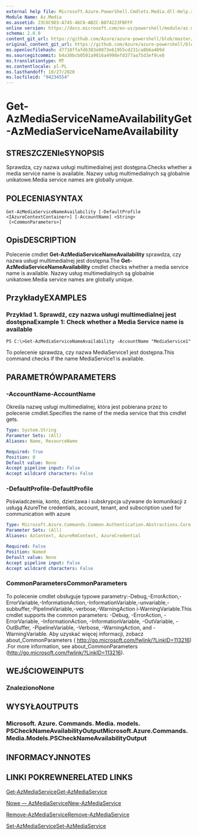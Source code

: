 ```yaml
---
external help file: Microsoft.Azure.PowerShell.Cmdlets.Media.dll-Help.xml
Module Name: Az.Media
ms.assetid: 23C6C9D3-A745-46C8-AB2C-B874223FBFFF
online version: https://docs.microsoft.com/en-us/powershell/module/az.media/get-azmediaservicenameavailability
schema: 2.0.0
content_git_url: https://github.com/Azure/azure-powershell/blob/master/src/Media/Media/help/Get-AzMediaServiceNameAvailability.md
original_content_git_url: https://github.com/Azure/azure-powershell/blob/master/src/Media/Media/help/Get-AzMediaServiceNameAvailability.md
ms.openlocfilehash: d7718ffafd6383e0873e61955cd231ca8b6a409d
ms.sourcegitcommit: b4a38bcb0501a9016a4998efd377aa75d3ef9ce8
ms.translationtype: MT
ms.contentlocale: pl-PL
ms.lasthandoff: 10/27/2020
ms.locfileid: "94234554"
---
```

# <span data-ttu-id="8a27a-101">Get-AzMediaServiceNameAvailability</span><span class="sxs-lookup"><span data-stu-id="8a27a-101">Get-AzMediaServiceNameAvailability</span></span>

## <span data-ttu-id="8a27a-102">STRESZCZENIe</span><span class="sxs-lookup"><span data-stu-id="8a27a-102">SYNOPSIS</span></span>
<span data-ttu-id="8a27a-103">Sprawdza, czy nazwa usługi multimedialnej jest dostępna.</span><span class="sxs-lookup"><span data-stu-id="8a27a-103">Checks whether a media service name is available.</span></span>
<span data-ttu-id="8a27a-104">Nazwy usług multimedialnych są globalnie unikatowe.</span><span class="sxs-lookup"><span data-stu-id="8a27a-104">Media service names are globally unique.</span></span>

## <span data-ttu-id="8a27a-105">POLECENIA</span><span class="sxs-lookup"><span data-stu-id="8a27a-105">SYNTAX</span></span>

```
Get-AzMediaServiceNameAvailability [-DefaultProfile <IAzureContextContainer>] [-AccountName] <String>
 [<CommonParameters>]
```

## <span data-ttu-id="8a27a-106">Opis</span><span class="sxs-lookup"><span data-stu-id="8a27a-106">DESCRIPTION</span></span>
<span data-ttu-id="8a27a-107">Polecenie cmdlet **Get-AzMediaServiceNameAvailability** sprawdza, czy nazwa usługi multimedialnej jest dostępna.</span><span class="sxs-lookup"><span data-stu-id="8a27a-107">The **Get-AzMediaServiceNameAvailability** cmdlet checks whether a media service name is available.</span></span>
<span data-ttu-id="8a27a-108">Nazwy usług multimedialnych są globalnie unikatowe.</span><span class="sxs-lookup"><span data-stu-id="8a27a-108">Media service names are globally unique.</span></span>

## <span data-ttu-id="8a27a-109">Przykłady</span><span class="sxs-lookup"><span data-stu-id="8a27a-109">EXAMPLES</span></span>

### <span data-ttu-id="8a27a-110">Przykład 1. Sprawdź, czy nazwa usługi multimedialnej jest dostępna</span><span class="sxs-lookup"><span data-stu-id="8a27a-110">Example 1: Check whether a Media Service name is available</span></span>
```
PS C:\>Get-AzMediaServiceNameAvailability -AccountName "MediaService1"
```

<span data-ttu-id="8a27a-111">To polecenie sprawdza, czy nazwa MediaService1 jest dostępna.</span><span class="sxs-lookup"><span data-stu-id="8a27a-111">This command checks if the name MediaService1 is available.</span></span>

## <span data-ttu-id="8a27a-112">PARAMETRÓW</span><span class="sxs-lookup"><span data-stu-id="8a27a-112">PARAMETERS</span></span>

### <span data-ttu-id="8a27a-113">-AccountName</span><span class="sxs-lookup"><span data-stu-id="8a27a-113">-AccountName</span></span>
<span data-ttu-id="8a27a-114">Określa nazwę usługi multimedialnej, która jest pobierana przez to polecenie cmdlet.</span><span class="sxs-lookup"><span data-stu-id="8a27a-114">Specifies the name of the media service that this cmdlet gets.</span></span>

```yaml
Type: System.String
Parameter Sets: (All)
Aliases: Name, ResourceName

Required: True
Position: 0
Default value: None
Accept pipeline input: False
Accept wildcard characters: False
```

### <span data-ttu-id="8a27a-115">-DefaultProfile</span><span class="sxs-lookup"><span data-stu-id="8a27a-115">-DefaultProfile</span></span>
<span data-ttu-id="8a27a-116">Poświadczenia, konto, dzierżawa i subskrypcja używane do komunikacji z usługą Azure</span><span class="sxs-lookup"><span data-stu-id="8a27a-116">The credentials, account, tenant, and subscription used for communication with azure</span></span>

```yaml
Type: Microsoft.Azure.Commands.Common.Authentication.Abstractions.Core.IAzureContextContainer
Parameter Sets: (All)
Aliases: AzContext, AzureRmContext, AzureCredential

Required: False
Position: Named
Default value: None
Accept pipeline input: False
Accept wildcard characters: False
```

### <span data-ttu-id="8a27a-117">CommonParameters</span><span class="sxs-lookup"><span data-stu-id="8a27a-117">CommonParameters</span></span>
<span data-ttu-id="8a27a-118">To polecenie cmdlet obsługuje typowe parametry:-Debug,-ErrorAction,-ErrorVariable,-InformationAction,-InformationVariable,-unvariable,-subbuffer,-PipelineVariable,-verbose,-WarningAction i-WarningVariable.</span><span class="sxs-lookup"><span data-stu-id="8a27a-118">This cmdlet supports the common parameters: -Debug, -ErrorAction, -ErrorVariable, -InformationAction, -InformationVariable, -OutVariable, -OutBuffer, -PipelineVariable, -Verbose, -WarningAction, and -WarningVariable.</span></span> <span data-ttu-id="8a27a-119">Aby uzyskać więcej informacji, zobacz about_CommonParameters ( http://go.microsoft.com/fwlink/?LinkID=113216) .</span><span class="sxs-lookup"><span data-stu-id="8a27a-119">For more information, see about_CommonParameters (http://go.microsoft.com/fwlink/?LinkID=113216).</span></span>

## <span data-ttu-id="8a27a-120">WEJŚCIOWE</span><span class="sxs-lookup"><span data-stu-id="8a27a-120">INPUTS</span></span>

### <span data-ttu-id="8a27a-121">Znaleziono</span><span class="sxs-lookup"><span data-stu-id="8a27a-121">None</span></span>

## <span data-ttu-id="8a27a-122">WYSYŁA</span><span class="sxs-lookup"><span data-stu-id="8a27a-122">OUTPUTS</span></span>

### <span data-ttu-id="8a27a-123">Microsoft. Azure. Commands. Media. models. PSCheckNameAvailabilityOutput</span><span class="sxs-lookup"><span data-stu-id="8a27a-123">Microsoft.Azure.Commands.Media.Models.PSCheckNameAvailabilityOutput</span></span>

## <span data-ttu-id="8a27a-124">INFORMACYJN</span><span class="sxs-lookup"><span data-stu-id="8a27a-124">NOTES</span></span>

## <span data-ttu-id="8a27a-125">LINKI POKREWNE</span><span class="sxs-lookup"><span data-stu-id="8a27a-125">RELATED LINKS</span></span>

[<span data-ttu-id="8a27a-126">Get-AzMediaService</span><span class="sxs-lookup"><span data-stu-id="8a27a-126">Get-AzMediaService</span></span>](./Get-AzMediaService.md)

[<span data-ttu-id="8a27a-127">Nowe — AzMediaService</span><span class="sxs-lookup"><span data-stu-id="8a27a-127">New-AzMediaService</span></span>](./New-AzMediaService.md)

[<span data-ttu-id="8a27a-128">Remove-AzMediaService</span><span class="sxs-lookup"><span data-stu-id="8a27a-128">Remove-AzMediaService</span></span>](./Remove-AzMediaService.md)

[<span data-ttu-id="8a27a-129">Set-AzMediaService</span><span class="sxs-lookup"><span data-stu-id="8a27a-129">Set-AzMediaService</span></span>](./Set-AzMediaService.md)



